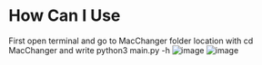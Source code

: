 # How Can I Use
First open terminal and go to MacChanger folder location with cd MacChanger and write python3 main.py -h
![image](https://user-images.githubusercontent.com/84273839/211481509-f3fa3b23-e239-4d3e-8bd5-33c0df438cf8.png)
![image](https://user-images.githubusercontent.com/84273839/211481850-db59a376-c620-40ea-94d7-ffb61d8ad0d2.png)
